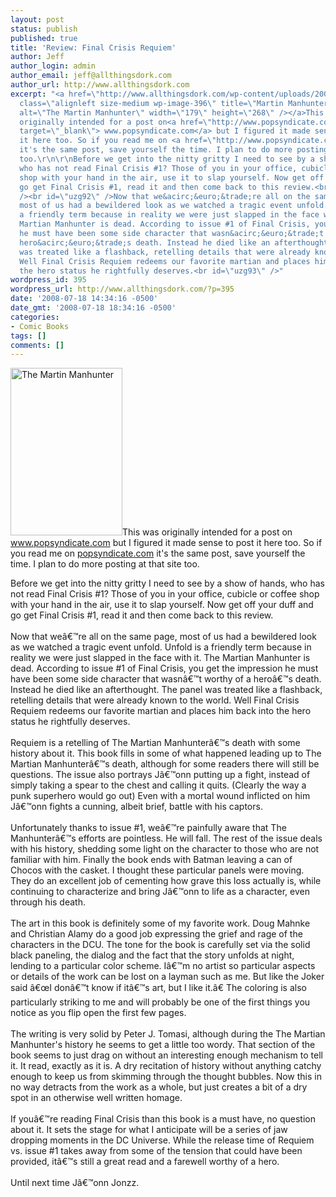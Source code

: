 ```yaml
---
layout: post
status: publish
published: true
title: 'Review: Final Crisis Requiem'
author: Jeff
author_login: admin
author_email: jeff@allthingsdork.com
author_url: http://www.allthingsdork.com
excerpt: "<a href=\"http://www.allthingsdork.com/wp-content/uploads/2008/07/manhunter.jpg\"><img
  class=\"alignleft size-medium wp-image-396\" title=\"Martin Manhunter\" src=\"http://www.allthingsdork.com/wp-content/uploads/2008/07/manhunter-200x300.jpg\"
  alt=\"The Martin Manhunter\" width=\"179\" height=\"268\" /></a>This was
  originally intended for a post on<a href=\"http://www.popsyndicate.com\"
  target=\"_blank\"> www.popsyndicate.com</a> but I figured it made sense to post
  it here too. So if you read me on <a href=\"http://www.popsyndicate.com\">popsyndicate.com</a>
  it's the same post, save yourself the time. I plan to do more posting at that site
  too.\r\n\r\nBefore we get into the nitty gritty I need to see by a show of hands,
  who has not read Final Crisis #1? Those of you in your office, cubicle or coffee
  shop with your hand in the air, use it to slap yourself. Now get off your duff and
  go get Final Crisis #1, read it and then come back to this review.<br id=\"uzg91\"
  /><br id=\"uzg92\" />Now that we&acirc;&euro;&trade;re all on the same page,
  most of us had a bewildered look as we watched a tragic event unfold. Unfold is
  a friendly term because in reality we were just slapped in the face with it. The
  Martian Manhunter is dead. According to issue #1 of Final Crisis, you get the impression
  he must have been some side character that wasn&acirc;&euro;&trade;t worthy of a
  hero&acirc;&euro;&trade;s death. Instead he died like an afterthought. The panel
  was treated like a flashback, retelling details that were already known to the world.
  Well Final Crisis Requiem redeems our favorite martian and places him back into
  the hero status he rightfully deserves.<br id=\"uzg93\" />"
wordpress_id: 395
wordpress_url: http://www.allthingsdork.com/?p=395
date: '2008-07-18 14:34:16 -0500'
date_gmt: '2008-07-18 18:34:16 -0500'
categories:
- Comic Books
tags: []
comments: []
---
```

<p><a href="http://www.allthingsdork.com/wp-content/uploads/2008/07/manhunter.jpg"><img class="alignleft size-medium wp-image-396" title="Martin Manhunter" src="http://www.allthingsdork.com/wp-content/uploads/2008/07/manhunter-200x300.jpg" alt="The Martin Manhunter" width="179" height="268" /></a>This was originally intended for a post on<a href="http://www.popsyndicate.com" target="_blank"> www.popsyndicate.com</a> but I figured it made sense to post it here too. So if you read me on <a href="http://www.popsyndicate.com">popsyndicate.com</a> it's the same post, save yourself the time. I plan to do more posting at that site too.</p>
<p>Before we get into the nitty gritty I need to see by a show of hands, who has not read Final Crisis #1? Those of you in your office, cubicle or coffee shop with your hand in the air, use it to slap yourself. Now get off your duff and go get Final Crisis #1, read it and then come back to this review.<br id="uzg91" /><br id="uzg92" />Now that we&acirc;&euro;&trade;re all on the same page, most of us had a bewildered look as we watched a tragic event unfold. Unfold is a friendly term because in reality we were just slapped in the face with it. The Martian Manhunter is dead. According to issue #1 of Final Crisis, you get the impression he must have been some side character that wasn&acirc;&euro;&trade;t worthy of a hero&acirc;&euro;&trade;s death. Instead he died like an afterthought. The panel was treated like a flashback, retelling details that were already known to the world. Well Final Crisis Requiem redeems our favorite martian and places him back into the hero status he rightfully deserves.<br id="uzg93" /><a id="more"></a><a id="more-395"></a><br id="uzg94" />Requiem is a retelling of The Martian Manhunter&acirc;&euro;&trade;s death with some history about it. This book fills in some of what happened leading up to The Martian Manhunter&acirc;&euro;&trade;s death, although for some readers there will still be questions. The issue also portrays J&acirc;&euro;&trade;onn putting up a fight, instead of simply taking a spear to the chest and calling it quits. (Clearly the way a punk superhero would go out) Even with a mortal wound inflicted on him J&acirc;&euro;&trade;onn fights a cunning, albeit brief, battle with his captors.<br id="uzg95" /><br id="uzg96" />Unfortunately thanks to issue #1, we&acirc;&euro;&trade;re painfully aware that The Manhunter&acirc;&euro;&trade;s efforts are pointless. He will fall. The rest of the issue deals with his history, shedding some light on the character to those who are not familiar with him. Finally the book ends with Batman leaving a can of Chocos with the casket. I thought these particular panels were moving. They do an excellent job of cementing how grave this loss actually is, while continuing to characterize and bring J&acirc;&euro;&trade;onn to life as a character, even through his death.<br id="uzg97" /><br id="uzg98" />The art in this book is definitely some of my favorite work. Doug Mahnke and Christian Alamy do a good job expressing the grief and rage of the characters in the DCU. The tone for the book is carefully set via the solid black paneling, the dialog and the fact that the story unfolds at night, lending to a particular color scheme. I&acirc;&euro;&trade;m no artist so particular aspects or details of the work can be lost on a layman such as me. But like the Joker said &acirc;&euro;&oelig;I don&acirc;&euro;&trade;t know if it&acirc;&euro;&trade;s art, but I like it.&acirc;&euro; The coloring is also particularly striking to me and will probably be one of the first things you notice as you flip open the first few pages.<br id="uzg99" /><br id="uzg910" />The writing is very solid by Peter J. Tomasi, although during the The Martian Manhunter's history he seems to get a little too wordy. That section of the book seems to just drag on without an interesting enough mechanism to tell it. It read, exactly as it is. A dry recitation of history without anything catchy enough to keep us from skimming through the thought bubbles. Now this in no way detracts from the work as a whole, but just creates a bit of a dry spot in an otherwise well written homage.<br id="uzg911" /><br id="uzg914" />If you&acirc;&euro;&trade;re reading Final Crisis than this book is a must have, no question about it. It sets the stage for what I anticipate will be a series of jaw dropping moments in the DC Universe. While the release time of Requiem vs. issue #1 takes away from some of the tension that could have been provided, it&acirc;&euro;&trade;s still a great read and a farewell worthy of a hero.<br id="uzg915" /><br id="uzg916" />Until next time J&acirc;&euro;&trade;onn Jonzz.<br id="uzg917" /><br id="uzg918" /><br id="uzg919" /></p>
